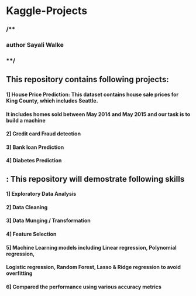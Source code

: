 # Kaggle-Projects
### /**

### author Sayali Walke

### **/

## This repository contains following projects:

#### 1] House Price Prediction: This dataset contains house sale prices for King County, which includes Seattle. 
#### It includes homes sold between May 2014 and May 2015 and our task is to build a machine

#### 2] Credit card Fraud detection

#### 3] Bank loan Prediction

#### 4] Diabetes Prediction
 
 
## : This repository will demostrate following skills

#### 1] Exploratory Data Analysis  

#### 2] Data Cleaning

#### 3] Data Munging / Transformation

#### 4] Feature Selection

#### 5] Machine Learning models including Linear regression, Polynomial regression,
####   Logistic regression, Random Forest, Lasso & Ridge regression to avoid overfitting
    
#### 6] Compared the performance using various accuracy metrics



